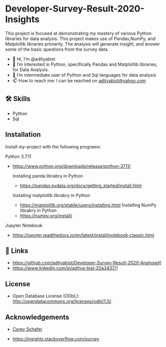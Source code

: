 
# Developer-Survey-Result-2020-Insights

This project is focused at demonstrating my mastery of various Python libraries for data analysis. This project makes use of Pandas,NumPy, and Matplotlib libraries primarily.
The analysis will generate insight, and answer some of the basic questions from the survey data.  

- 👋 Hi, I’m @adityabist
- 👀 I’m interested in Python, specifically Pandas and Matplotlib libraries, for Data Analysis.
- 🌱 I’m intermediate user of Python and Sql languages for data analysis
- 📫 How to reach me: I can be reached on adityabist@yahoo.com


  
## 🛠 Skills
- Python
- Sql

  
## Installation

Install my-project with the following programs:


Python 3.7.11
- https://www.python.org/downloads/release/python-3711/

  Installing panda librabry in Python
  - https://pandas.pydata.org/docs/getting_started/install.html

  Installing matplotlib librabry in Python
  - https://matplotlib.org/stable/users/installing.html
  Installing NumPy librabry in Python
  - https://numpy.org/install/


Jupyter Notebook
-  https://jupyter.readthedocs.io/en/latest/install/notebook-classic.html

    
## 🔗 Links
- https://github.com/adityabist/Developer-Survey-Result-2020-Analysed]
- https://www.linkedin.com/in/aditya-bist-20a3437/]
  
## License
- Open Database License (ODbL): http://opendatacommons.org/licenses/odbl/1.0/. 
## Acknowledgements

 - [Corey Schafer](https://www.youtube.com/channel/UCCezIgC97PvUuR4_gbFUs5g)

 - https://insights.stackoverflow.com/survey